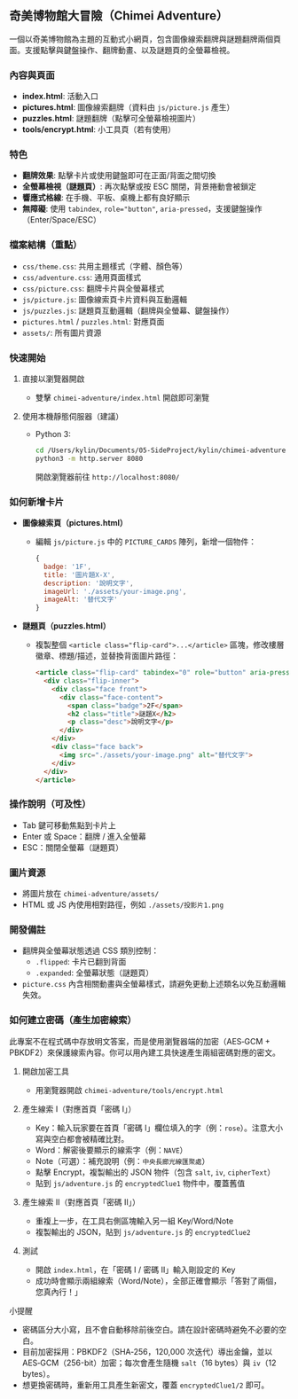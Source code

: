 ## 奇美博物館大冒險（Chimei Adventure）

一個以奇美博物館為主題的互動式小網頁，包含圖像線索翻牌與謎題翻牌兩個頁面。支援點擊與鍵盤操作、翻牌動畫、以及謎題頁的全螢幕檢視。

### 內容與頁面
- **index.html**: 活動入口
- **pictures.html**: 圖像線索翻牌（資料由 `js/picture.js` 產生）
- **puzzles.html**: 謎題翻牌（點擊可全螢幕檢視圖片）
- **tools/encrypt.html**: 小工具頁（若有使用）

### 特色
- **翻牌效果**: 點擊卡片或使用鍵盤即可在正面/背面之間切換
- **全螢幕檢視（謎題頁）**: 再次點擊或按 ESC 關閉，背景捲動會被鎖定
- **響應式格線**: 在手機、平板、桌機上都有良好顯示
- **無障礙**: 使用 `tabindex`, `role="button"`, `aria-pressed`，支援鍵盤操作（Enter/Space/ESC）

### 檔案結構（重點）
- `css/theme.css`: 共用主題樣式（字體、顏色等）
- `css/adventure.css`: 通用頁面樣式
- `css/picture.css`: 翻牌卡片與全螢幕樣式
- `js/picture.js`: 圖像線索頁卡片資料與互動邏輯
- `js/puzzles.js`: 謎題頁互動邏輯（翻牌與全螢幕、鍵盤操作）
- `pictures.html` / `puzzles.html`: 對應頁面
- `assets/`: 所有圖片資源

### 快速開始
1) 直接以瀏覽器開啟
   - 雙擊 `chimei-adventure/index.html` 開啟即可瀏覽

2) 使用本機靜態伺服器（建議）
   - Python 3:
     ```bash
     cd /Users/kylin/Documents/05-SideProject/kylin/chimei-adventure
     python3 -m http.server 8080
     ```
     開啟瀏覽器前往 `http://localhost:8080/`

### 如何新增卡片
- **圖像線索頁（pictures.html）**
  - 編輯 `js/picture.js` 中的 `PICTURE_CARDS` 陣列，新增一個物件：
    ```js
    {
      badge: '1F',
      title: '圖片題X-X',
      description: '說明文字',
      imageUrl: './assets/your-image.png',
      imageAlt: '替代文字'
    }
    ```

- **謎題頁（puzzles.html）**
  - 複製整個 `<article class="flip-card">...</article>` 區塊，修改樓層徽章、標題/描述，並替換背面圖片路徑：
    ```html
    <article class="flip-card" tabindex="0" role="button" aria-pressed="false">
      <div class="flip-inner">
        <div class="face front">
          <div class="face-content">
            <span class="badge">2F</span>
            <h2 class="title">謎題X</h2>
            <p class="desc">說明文字</p>
          </div>
        </div>
        <div class="face back">
          <img src="./assets/your-image.png" alt="替代文字">
        </div>
      </div>
    </article>
    ```

### 操作說明（可及性）
- Tab 鍵可移動焦點到卡片上
- Enter 或 Space：翻牌 / 進入全螢幕
- ESC：關閉全螢幕（謎題頁）

### 圖片資源
- 將圖片放在 `chimei-adventure/assets/`
- HTML 或 JS 內使用相對路徑，例如 `./assets/投影片1.png`

### 開發備註
- 翻牌與全螢幕狀態透過 CSS 類別控制：
  - `.flipped`: 卡片已翻到背面
  - `.expanded`: 全螢幕狀態（謎題頁）
- `picture.css` 內含相關動畫與全螢幕樣式，請避免更動上述類名以免互動邏輯失效。

### 如何建立密碼（產生加密線索）
此專案不在程式碼中存放明文答案，而是使用瀏覽器端的加密（AES‑GCM + PBKDF2）來保護線索內容。你可以用內建工具快速產生兩組密碼對應的密文。

1) 開啟加密工具
   - 用瀏覽器開啟 `chimei-adventure/tools/encrypt.html`

2) 產生線索 I（對應首頁「密碼 I」）
   - Key：輸入玩家要在首頁「密碼 I」欄位填入的字（例：`rose`）。注意大小寫與空白都會被精確比對。
   - Word：解密後要顯示的線索字（例：`NAVE`）
   - Note（可選）：補充說明（例：`中央長廊光線匯聚處`）
   - 點擊 Encrypt，複製輸出的 JSON 物件（包含 `salt`, `iv`, `cipherText`）
   - 貼到 `js/adventure.js` 的 `encryptedClue1` 物件中，覆蓋舊值

3) 產生線索 II（對應首頁「密碼 II」）
   - 重複上一步，在工具右側區塊輸入另一組 Key/Word/Note
   - 複製輸出的 JSON，貼到 `js/adventure.js` 的 `encryptedClue2`

4) 測試
   - 開啟 `index.html`，在「密碼 I / 密碼 II」輸入剛設定的 Key
   - 成功時會顯示兩組線索（Word/Note），全部正確會顯示「答對了兩個，您真內行！」

小提醒
- 密碼區分大小寫，且不會自動移除前後空白。請在設計密碼時避免不必要的空白。
- 目前加密採用：PBKDF2（SHA‑256，120,000 次迭代）導出金鑰，並以 AES‑GCM（256-bit）加密；每次會產生隨機 `salt`（16 bytes）與 `iv`（12 bytes）。
- 想更換密碼時，重新用工具產生新密文，覆蓋 `encryptedClue1/2` 即可。


